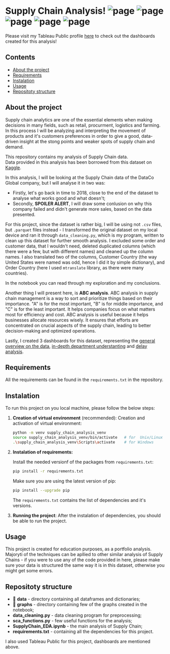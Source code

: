 # Supply Chain Analysis! ![page](https://img.shields.io/badge/Data%20Analytics-8A2BE2) ![page](https://img.shields.io/badge/Data%20Cleaning-DBC4F0) ![page](https://img.shields.io/badge/Feature%20Engineering-916DB3) ![page](https://img.shields.io/badge/Vizualization-8A2BE2) ![page](https://img.shields.io/badge/Statistics-9BE8D8)

Please visit my Tableau Public profile [here](https://public.tableau.com/app/profile/truposzeq/vizzes) to check out the dashboards created for this analysis!

## Contents
- [About the project](#about_the_project)
- [Requirements](#requirements)
- [Instalation](#instalation)
- [Usage](#usage)
- [Repositoty structure](#repository_structure)



## About the project
Supply chain analytics are one of the essential elements when making decisions in many fields, such as retail, procurment, logistics and farming. In this process I will be analyzing and interpreting the movement of products and it's customers preferences in order to give a good, data-driven insight at the stong points and weaker spots of supply chain and demand. 

This repository contains my analysis of Supply Chain data.  
Data provided in this analysis has been borrowed from this dataset on [Kaggle](https://www.kaggle.com/datasets/shashwatwork/dataco-smart-supply-chain-for-big-data-analysis).

In this analysis, I will be looking at the Supply Chain data of the DataCo Global company, but I will analyse it in two was:
- Firstly, let's go back in time to 2018, close to the end of the dataset to analyse what works good and what doesn't;
- Secondly, **SPOILER ALERT**, I will draw some conlusion on why this company failed and didn't generate more sales, based on the data presented.

For this project, since the dataset is rather big, I will be using not `.csv` files, but `.parquet` files instead - I transformed the original dataset on my local device and ran it through `data_cleaning.py`, which is my program, written to clean up this dataset for further smooth analysis. I excluded some order and customer data, that I wouldn't need, deleted duplicated columns (which there were a few, but with different names) and cleaned up the column names. I also translated two of the columns, Customer Country (the way United States were named was odd, hence I did it by simple dictionary), and Order Country (here I used `mtranslate` library, as there were many countries).

In the notebook you can read through my exploration and my conclusions.

Another thing I will present here, is **ABC analysis**. ABC analysis in supply chain management is a way to sort and prioritize things based on their importance. "A" is for the most important, "B" is for middle importance, and "C" is for the least important. It helps companies focus on what matters most for efficiency and cost. ABC analysis is useful because it helps businesses allocate resources wisely. It ensures that efforts are concentrated on crucial aspects of the supply chain, leading to better decision-making and optimized operations.

Lastly, I created 3 dashboards for this dataset, representing the [general overview on the data](https://public.tableau.com/app/profile/truposzeq/viz/Supply_Chain_Analysis_Dashboard_1/Gen), [in-depth department understanting](https://public.tableau.com/app/profile/truposzeq/viz/Supply_Chain_Analysis_Dashboard_2/DPC) and [delay analysis](https://public.tableau.com/app/profile/truposzeq/viz/Supply_Chain_Analysis_Dashboard_3/Delays). 


## Requirements

All the requirements can be found in the `requirements.txt` in the repository.


## Instalation
To run this project on you local machine, please follow the below steps:
1. **Creation of virtual environment** (recommended):
    Creation and activation of virtual environment:

    ```bash
    python -m venv supply_chain_analysis_venv
    source supply_chain_analysis_venv/bin/activate   # for  Unix/Linux
    .\supply_chain_analysis_venv\Scripts\activate    # for Windows
    ```
2. **Instalation of requirements:**

    Install the needed versionf of the packages from `requirements.txt`:

    ```bash
    pip install -r requirements.txt
    ```
    Make sure you are using the latest version of pip:

    ```bash
    pip install --upgrade pip
    ```
    The `requirements.txt` contains the list of dependencies and it's versions.

3. **Running the project**:
    After the instalation of dependencies, you should be able to run the project.


## Usage
This project is created for education purposes, as a portfolio analysis. Majoryti of the techniques can be apllied to other similar analysis of Supply Chains - if you were to use any of the code provided in here, please make sure your data is structured the same way it is in this dataset, otherwise you might get some errors.

## Repositoty structure
- 📁 **data** - directory containing all dataframes and dictionaries;
- 📁 **graphs** - directory containing few of the graphs created in the notebook;
- **data_cleaning.py** - data cleaning program for preprocessing;
- **sca_functions.py** - few useful functions for the analysis;
- **SupplyChain_EDA.ipynb** - the main analysis of Supply Chain;
- **requirements.txt** - containing all the dependencies for this project.

I also used Tableau Public for this project, dashboards are mentioned above.
